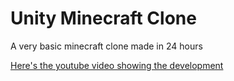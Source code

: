 # Unity Minecraft Clone

A very basic minecraft clone made in 24 hours

[Here's the youtube video showing the development](https://youtu.be/Nj8gt_92c-M)
